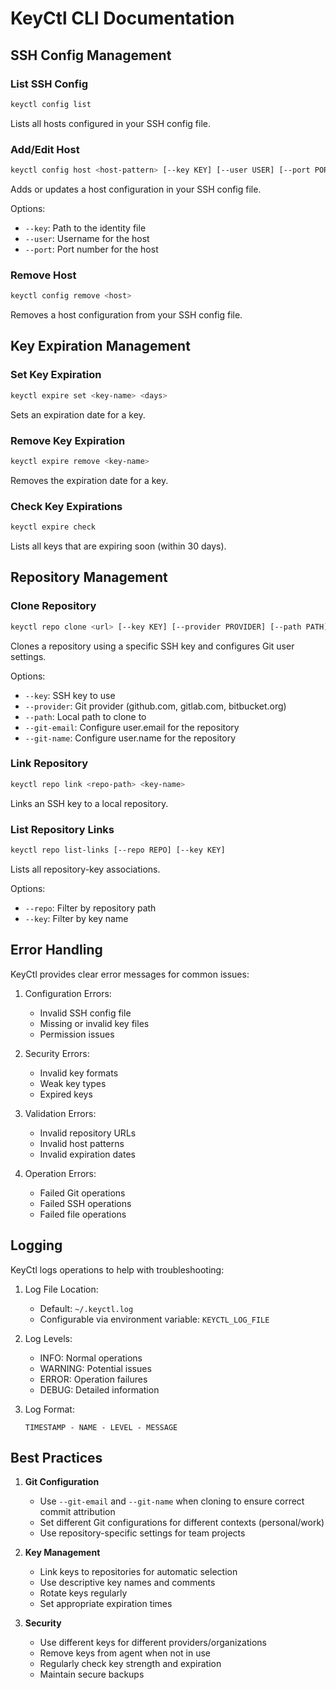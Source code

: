 # KeyCtl CLI Documentation

## SSH Config Management

### List SSH Config
```bash
keyctl config list
```
Lists all hosts configured in your SSH config file.

### Add/Edit Host
```bash
keyctl config host <host-pattern> [--key KEY] [--user USER] [--port PORT]
```
Adds or updates a host configuration in your SSH config file.

Options:
- `--key`: Path to the identity file
- `--user`: Username for the host
- `--port`: Port number for the host

### Remove Host
```bash
keyctl config remove <host>
```
Removes a host configuration from your SSH config file.

## Key Expiration Management

### Set Key Expiration
```bash
keyctl expire set <key-name> <days>
```
Sets an expiration date for a key.

### Remove Key Expiration
```bash
keyctl expire remove <key-name>
```
Removes the expiration date for a key.

### Check Key Expirations
```bash
keyctl expire check
```
Lists all keys that are expiring soon (within 30 days).

## Repository Management

### Clone Repository
```bash
keyctl repo clone <url> [--key KEY] [--provider PROVIDER] [--path PATH] [--git-email EMAIL] [--git-name NAME]
```
Clones a repository using a specific SSH key and configures Git user settings.

Options:
- `--key`: SSH key to use
- `--provider`: Git provider (github.com, gitlab.com, bitbucket.org)
- `--path`: Local path to clone to
- `--git-email`: Configure user.email for the repository
- `--git-name`: Configure user.name for the repository

### Link Repository
```bash
keyctl repo link <repo-path> <key-name>
```
Links an SSH key to a local repository.

### List Repository Links
```bash
keyctl repo list-links [--repo REPO] [--key KEY]
```
Lists all repository-key associations.

Options:
- `--repo`: Filter by repository path
- `--key`: Filter by key name

## Error Handling

KeyCtl provides clear error messages for common issues:

1. Configuration Errors:
   - Invalid SSH config file
   - Missing or invalid key files
   - Permission issues

2. Security Errors:
   - Invalid key formats
   - Weak key types
   - Expired keys

3. Validation Errors:
   - Invalid repository URLs
   - Invalid host patterns
   - Invalid expiration dates

4. Operation Errors:
   - Failed Git operations
   - Failed SSH operations
   - Failed file operations

## Logging

KeyCtl logs operations to help with troubleshooting:

1. Log File Location:
   - Default: `~/.keyctl.log`
   - Configurable via environment variable: `KEYCTL_LOG_FILE`

2. Log Levels:
   - INFO: Normal operations
   - WARNING: Potential issues
   - ERROR: Operation failures
   - DEBUG: Detailed information

3. Log Format:
   ```
   TIMESTAMP - NAME - LEVEL - MESSAGE
   ```

## Best Practices

1. **Git Configuration**
   - Use `--git-email` and `--git-name` when cloning to ensure correct commit attribution
   - Set different Git configurations for different contexts (personal/work)
   - Use repository-specific settings for team projects

2. **Key Management**
   - Link keys to repositories for automatic selection
   - Use descriptive key names and comments
   - Rotate keys regularly
   - Set appropriate expiration times

3. **Security**
   - Use different keys for different providers/organizations
   - Remove keys from agent when not in use
   - Regularly check key strength and expiration
   - Maintain secure backups 